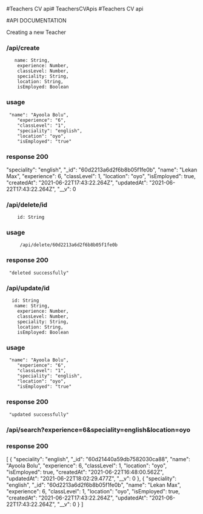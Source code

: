 #Teachers CV api# TeachersCVApis
#Teachers CV api

#API DOCUMENTATION

Creating a new Teacher

### /api/create

	   name: String,
		experience: Number,
		classLevel: Number,
		speciality: String,
		location: String,
		isEmployed: Boolean
    
   ### usage 	
    
     "name": "Ayoola Bolu",
		"experience": "6",
		"classLevel": "1",
		"speciality": "english",
		"location": "oyo",
		"isEmployed": "true"
    
   ### response 200
   
   "speciality": "english",
    "_id": "60d2213a6d2f6b8b05f1fe0b",
    "name": "Lekan Max",
    "experience": 6,
    "classLevel": 1,
    "location": "oyo",
    "isEmployed": true,
    "createdAt": "2021-06-22T17:43:22.264Z",
    "updatedAt": "2021-06-22T17:43:22.264Z",
    "__v": 0
    
    
   ### /api/delete/id
   
        id: String
        
   ### usage
         /api/delete/60d2213a6d2f6b8b05f1fe0b
         
   ### response 200
   
     "deleted successfully"
    
    
   ### /api/update/id
      id: String
	   name: String,
		experience: Number,
		classLevel: Number,
		speciality: String,
		location: String,
		isEmployed: Boolean
    
   ### usage 	
    
     "name": "Ayoola Bolu",
		"experience": "6",
		"classLevel": "1",
		"speciality": "english",
		"location": "oyo",
		"isEmployed": "true"
    
   ### response 200
   
     "updated successfully"
  
  
  
   ### /api/search?experience=6&speciality=english&location=oyo
   
   ### response 200
   
   [
  {
    "speciality": "english",
    "_id": "60d21440a59db7582030ca88",
    "name": "Ayoola Bolu",
    "experience": 6,
    "classLevel": 1,
    "location": "oyo",
    "isEmployed": true,
    "createdAt": "2021-06-22T16:48:00.562Z",
    "updatedAt": "2021-06-22T18:02:29.477Z",
    "__v": 0
  },
  {
    "speciality": "english",
    "_id": "60d2213a6d2f6b8b05f1fe0b",
    "name": "Lekan Max",
    "experience": 6,
    "classLevel": 1,
    "location": "oyo",
    "isEmployed": true,
    "createdAt": "2021-06-22T17:43:22.264Z",
    "updatedAt": "2021-06-22T17:43:22.264Z",
    "__v": 0
  }
]
   
